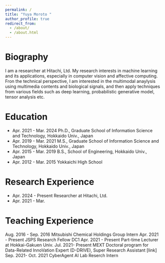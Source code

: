 ```yaml
---
permalink: /
title: "Yuya Moroto "
author_profile: true
redirect_from: 
  - /about/
  - /about.html
---
```


# Biography
I am a researcher at Hitachi, Ltd.
My research interests in machine learning and its applications, especially in computer vision and affective computing. Fron the technical perspective, I am interested in the multimodal anaylysis using multimedia contents and biological signals, and then apply techniques from various fields such as deep learning, probabilistic generative model, tensor analysis etc.

# Education
- Apr. 2021 - Mar. 2024 Ph.D., Graduate School of Information Science and Technology, Hokkaido Univ., Japan
- Apr. 2019 - Mar. 2021 M.S., Graduate School of Information Science and Technology, Hokkaido Univ., Japan
- Apr. 2015 - Mar. 2019 B.S., School of Engineering, Hokkaido Univ., Japan
- Apr. 2012 - Mar. 2015 Yokkaichi High School

# Research Experience
- Apr. 2024 - Present Researcher at Hitachi, Ltd.
- Apr. 2021 - Mar.

# Teaching Experience 
Aug. 2016 - Sep. 2016 Mitsubishi Chemical Holdings Group Intern
Apr. 2021 - Present JSPS Research Fellow DC1
Apr. 2021 - Present Part-time Lecturer at Hokkai-Gakuen Univ.
Jul. 2021- Present MEXT Doctoral program for Data-Related InnoVation Expert (D-DRIVE), Super Research Assistant [link]
Sep. 2021- Oct. 2021 CyberAgent AI Lab Reserch Intern